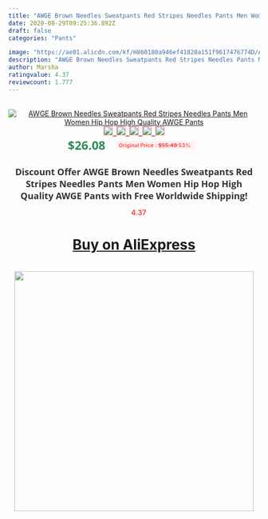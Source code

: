 ```yaml
---
title: "AWGE Brown Needles Sweatpants Red Stripes Needles Pants Men Women Hip Hop High Quality AWGE Pants"
date: 2020-08-29T09:25:36.892Z
draft: false
categories: "Pants"

image: "https://ae01.alicdn.com/kf/H860180a946ef41828a151f9617476774D/AWGE-Brown-Needles-Sweatpants-Red-Stripes-Needles-Pants-Men-Women-Hip-Hop-High-Quality-AWGE-Pants.jpg"
description: "AWGE Brown Needles Sweatpants Red Stripes Needles Pants Men Women Hip Hop High Quality AWGE Pants"
author: Marsha
ratingvalue: 4.37
reviewcount: 1.777
---
```

<br>
<div style="text-align: center;">
<a href="https://s.click.aliexpress.com/e/_AP6q5J" target="_blank" rel="nofollow noopener noreferrer"><img alt="AWGE Brown Needles Sweatpants Red Stripes Needles Pants Men Women Hip Hop High Quality AWGE Pants" class="magnifier-image" src="https://ae01.alicdn.com/kf/H860180a946ef41828a151f9617476774D/AWGE-Brown-Needles-Sweatpants-Red-Stripes-Needles-Pants-Men-Women-Hip-Hop-High-Quality-AWGE-Pants.jpg_640x640.jpg">
<br>
<img style="border:1px solid salmon" src="https://ae01.alicdn.com/kf/H860180a946ef41828a151f9617476774D/AWGE-Brown-Needles-Sweatpants-Red-Stripes-Needles-Pants-Men-Women-Hip-Hop-High-Quality-AWGE-Pants.jpg_120x120.jpg">&nbsp;&nbsp;<img style="border:1px solid salmon" src="https://ae01.alicdn.com/kf/Hda695322eca644f2816e42120b7c9062t/AWGE-Brown-Needles-Sweatpants-Red-Stripes-Needles-Pants-Men-Women-Hip-Hop-High-Quality-AWGE-Pants.jpg_120x120.jpg">&nbsp;&nbsp;<img style="border:1px solid salmon" src="https://ae01.alicdn.com/kf/Hbe15ce8cbb0740a1afd736378e7e688cY/AWGE-Brown-Needles-Sweatpants-Red-Stripes-Needles-Pants-Men-Women-Hip-Hop-High-Quality-AWGE-Pants.jpg_120x120.jpg">&nbsp;&nbsp;<img style="border:1px solid salmon" src="https://ae01.alicdn.com/kf/H9741d8e56ecc43909a1b30798c14b6d46/AWGE-Brown-Needles-Sweatpants-Red-Stripes-Needles-Pants-Men-Women-Hip-Hop-High-Quality-AWGE-Pants.jpg_120x120.jpg">&nbsp;&nbsp;<img style="border:1px solid salmon" src="https://ae01.alicdn.com/kf/H58b1b8ad56194e179abeffd3b4f440e0K/AWGE-Brown-Needles-Sweatpants-Red-Stripes-Needles-Pants-Men-Women-Hip-Hop-High-Quality-AWGE-Pants.jpg_120x120.jpg"></a></div><br0>
<div style="text-align: center;"><span style="background-color: white; border: 0px; box-sizing: border-box; color: seagreen; display: inline-block; font-family: &quot;open sans&quot; , &quot;arial&quot; , &quot;helvetica&quot; , sans-serif , &quot;heiti&quot;; font-size: 24px; font-stretch: inherit; font-weight: 700; line-height: inherit; margin: 0px 10px 0px 0px; padding: 0px; vertical-align: middle;">$26.08 </span>
<span style="background: rgb(255 , 241 , 241); border-radius: 3px; border: 0px; box-sizing: border-box; color: #ff4747; display: inline-block; font-family: inherit; font-size: 12px; font-stretch: inherit; font-style: inherit; font-variant: inherit; font-weight: 600; line-height: inherit; margin: 0px; padding: 2px 5px; transform: scale(0.9); vertical-align: middle;">Original Price : <b style="text-decoration: line-through;">$55.48 </b> 53%&nbsp;&nbsp;</span></div>
<h1 style="color: #333333; display: inline-block; font-family: &quot;open sans&quot; , &quot;arial&quot; , &quot;helvetica&quot; , sans-serif , &quot;heiti&quot;; font-size: 18px; font-stretch: inherit; font-weight: 700; text-align: center;">Discount Offer AWGE Brown Needles Sweatpants Red Stripes Needles Pants Men Women Hip Hop High Quality AWGE Pants with Free Worldwide Shipping!</h1>
<div style="color: #ff4747; text-align: center;">
<img src="https://4.bp.blogspot.com/-M0ZcTcb-5uY/XleCXlxnR4I/AAAAAAAAAEc/OrjgMkXV1oMQFaCRZj5HQwOCBcu3w1FegCPcBGAYYCw/s1600/star.png" style="height: 15px;">&nbsp;<b>4.37</b></div>
<div class="button_cont" align="center"><a class="buynow_a" href="https://s.click.aliexpress.com/e/_AP6q5J" target="_blank" rel="nofollow noopener noreferrer"><H1>Buy on AliExpress</H1></a></div><br>
<div class="separator" style="clear: both; text-align: center;">
<img src="https://lh3.googleusercontent.com/-pTy5HemUv9M/XlePHvY0dAI/AAAAAAAAAE4/0nX5iRUoIWY8eMW9Dpxeirr157OZliDIgCLcBGAsYHQ/s1600/badge.gif" width="480">
</div>
